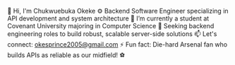 👋 Hi, I'm Chukwuebuka Okeke
⚙️ Backend Software Engineer specializing in API development and system architecture
🌱 I’m currently a student at Covenant University majoring in Computer Science
🚀 Seeking backend engineering roles to build robust, scalable server-side solutions
📫 Let's connect: okesprince2005@gmail.com
⚡ Fun fact: Die-hard Arsenal fan who builds APIs as reliable as our midfield! ⚽

